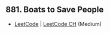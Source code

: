 ## 881. Boats to Save People

-  [LeetCode](https://leetcode.com/problems/boats-to-save-people/) | [LeetCode CH](https://leetcode.cn/problems/boats-to-save-people/) (Medium)
